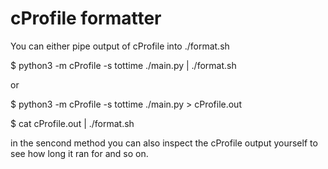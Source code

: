 # cProfile formatter

You can either pipe output of cProfile into ./format.sh

$ python3 -m cProfile -s tottime ./main.py | ./format.sh

or

$ python3 -m cProfile -s tottime ./main.py > cProfile.out

$ cat cProfile.out | ./format.sh

in the sencond method you can also inspect the cProfile output yourself to see how long it ran for and so on.
